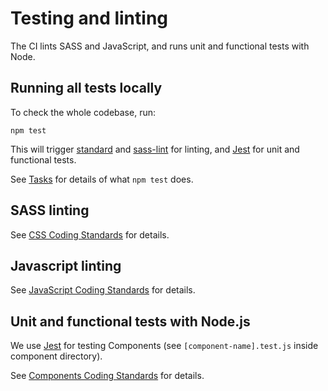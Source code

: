 # Testing and linting

The CI lints SASS and JavaScript, and runs unit and functional tests with Node.

## Running all tests locally

To check the whole codebase, run:

```
npm test
```

This will trigger [standard](https://github.com/standard/standard) and [sass-lint](https://github.com/sasstools/sass-lint) for linting, and [Jest](https://github.com/facebook/jest) for unit and functional tests.

See [Tasks](tasks.md) for details of what `npm test` does.

## SASS linting

See [CSS Coding Standards](/coding-standards/css.md#formatting-and-linting) for details.

## Javascript linting

See [JavaScript Coding Standards](/coding-standards/js.md#formatting-and-linting) for details.

## Unit and functional tests with Node.js

We use [Jest](https://github.com/facebook/jest) for testing Components (see `[component-name].test.js` inside component directory).

See [Components Coding Standards](/coding-standards/components.md#testing-components-on-their-own) for details.
